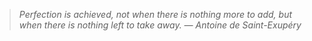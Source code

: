 > *Perfection is achieved, not when there is nothing more to add, but when there is nothing left to take away. — Antoine de Saint-Exupéry*
